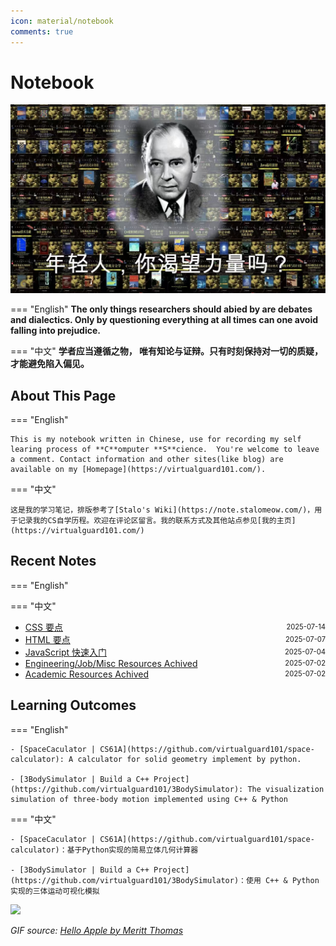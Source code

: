 ```yaml
---
icon: material/notebook
comments: true
---
```


# Notebook

![](../assets/images/index-power.jpg)

=== "English"
    **The only things researchers should abied by are debates and dialectics. Only by questioning everything at all times can one avoid falling into prejudice.**  

=== "中文"
    **学者应当遵循之物， 唯有知论与证辩。只有时刻保持对一切的质疑，才能避免陷入偏见。**

## About This Page 

=== "English"

    This is my notebook written in Chinese, use for recording my self learing process of **C**omputer **S**cience.  You're welcome to leave a comment. Contact information and other sites(like blog) are available on my [Homepage](https://virtualguard101.com/).

=== "中文"

    这是我的学习笔记，排版参考了[Stalo's Wiki](https://note.stalomeow.com/)，用于记录我的CS自学历程。欢迎在评论区留言。我的联系方式及其他站点参见[我的主页](https://virtualguard101.com/)


## Recent Notes 

=== "English"

=== "中文"

<!-- recent_notes_start -->
<ul>
<li><div style="display:flex; justify-content:space-between; align-items:center;"><a href="web-dev/base/css/">CSS 要点</a><span style="font-size:0.8em;">2025-07-14</span></div></li>
<li><div style="display:flex; justify-content:space-between; align-items:center;"><a href="web-dev/base/html/">HTML 要点</a><span style="font-size:0.8em;">2025-07-07</span></div></li>
<li><div style="display:flex; justify-content:space-between; align-items:center;"><a href="language/javascript/base/js/">JavaScript 快速入门</a><span style="font-size:0.8em;">2025-07-04</span></div></li>
<li><div style="display:flex; justify-content:space-between; align-items:center;"><a href="Misc/resources/engineering/">Engineering/Job/Misc Resources Achived</a><span style="font-size:0.8em;">2025-07-02</span></div></li>
<li><div style="display:flex; justify-content:space-between; align-items:center;"><a href="Misc/resources/academic/">Academic Resources Achived</a><span style="font-size:0.8em;">2025-07-02</span></div></li>
</ul>
<!-- recent_notes_end -->


## Learning Outcomes

=== "English"

    - [SpaceCaculator | CS61A](https://github.com/virtualguard101/space-calculator): A calculator for solid geometry implement by python.

    - [3BodySimulator | Build a C++ Project](https://github.com/virtualguard101/3BodySimulator): The visualization simulation of three-body motion implemented using C++ & Python

=== "中文"

    - [SpaceCaculator | CS61A](https://github.com/virtualguard101/space-calculator)：基于Python实现的简易立体几何计算器

    - [3BodySimulator | Build a C++ Project](https://github.com/virtualguard101/3BodySimulator)：使用 C++ & Python 实现的三体运动可视化模拟


![](https://butterblock233.github.io/posts/images/Hello.gif)

*GIF source: [Hello Apple by Meritt Thomas](https://dribbble.com/shots/17347386-Hello-Apple)*

